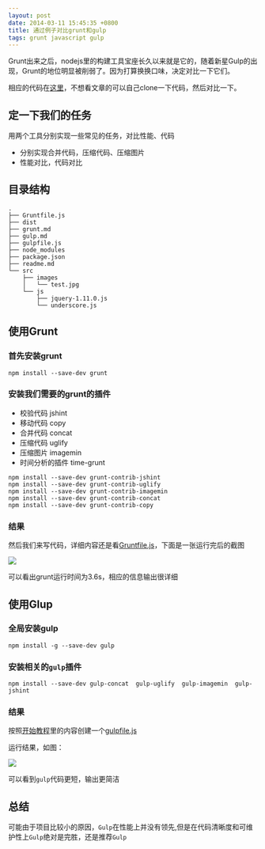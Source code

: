 ```yaml
---
layout: post
date: 2014-03-11 15:45:35 +0800
title: 通过例子对比grunt和gulp
tags: grunt javascript gulp
---
```


Grunt出来之后，nodejs里的构建工具宝座长久以来就是它的，随着新星Gulp的出现，Grunt的地位明显被削弱了。因为打算换换口味，决定对比一下它们。

相应的代码在[这里](https://github.com/jserme/gruntvsgulp)，不想看文章的可以自己clone一下代码，然后对比一下。

## 定一下我们的任务

用两个工具分别实现一些常见的任务，对比性能、代码

* 分别实现合并代码，压缩代码、压缩图片
* 性能对比，代码对比

## 目录结构

```
.
├── Gruntfile.js
├── dist
├── grunt.md
├── gulp.md
├── gulpfile.js
├── node_modules
├── package.json
├── readme.md
└── src
    ├── images
    │   └── test.jpg
    └── js
        ├── jquery-1.11.0.js
        └── underscore.js
```
## 使用Grunt

### 首先安装grunt

```
npm install --save-dev grunt
```

### 安装我们需要的grunt的插件

* 校验代码 jshint 
* 移动代码 copy
* 合并代码 concat
* 压缩代码 uglify
* 压缩图片 imagemin
* 时间分析的插件 time-grunt

```
npm install --save-dev grunt-contrib-jshint
npm install --save-dev grunt-contrib-uglify
npm install --save-dev grunt-contrib-imagemin
npm install --save-dev grunt-contrib-concat
npm install --save-dev grunt-contrib-copy
```

### 结果

然后我们来写代码，详细内容还是看[Gruntfile.js](https://github.com/jserme/gruntvsgulp/blob/master/Gruntfile.js)，下面是一张运行完后的截图

![](https://raw.github.com/jserme/gruntvsgulp/master/images/grunt-result.png)

可以看出grunt运行时间为3.6s，相应的信息输出很详细


## 使用Glup

### 全局安装gulp

```
npm install -g --save-dev gulp
```

### 安装相关的`gulp`插件

```
npm install --save-dev gulp-concat  gulp-uglify  gulp-imagemin  gulp-jshint
```

### 结果

按照[开始教程](https://github.com/gulpjs/gulp/blob/master/README.md#gulp---)里的内容创建一个[gulpfile.js](https://github.com/jserme/gruntvsgulp/blob/master/gulpfile.js)

运行结果，如图：

![](https://raw.github.com/jserme/gruntvsgulp/master/images/gulp-result.png)

可以看到`gulp`代码更短，输出更简洁

## 总结

可能由于项目比较小的原因，`Gulp`在性能上并没有领先,但是在代码清晰度和可维护性上`Gulp`绝对是完胜，还是推荐`Gulp`
